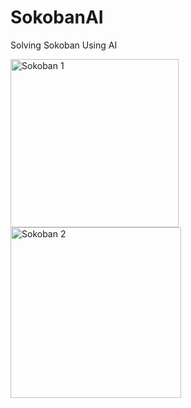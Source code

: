 # SokobanAI
Solving Sokoban Using AI


<img width="269" alt="Sokoban 1" src="https://user-images.githubusercontent.com/53938404/117512153-0bd10880-af5d-11eb-8319-fd594ee53675.png">
<img width="273" alt="Sokoban 2" src="https://user-images.githubusercontent.com/53938404/117512155-0d023580-af5d-11eb-8943-e24c30089d46.png">

